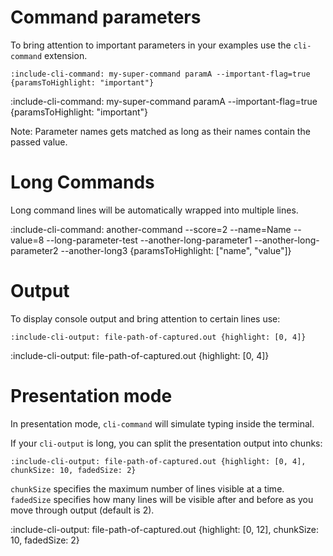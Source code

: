 # Command parameters

To bring attention to important parameters in your examples use the `cli-command` extension.

    :include-cli-command: my-super-command paramA --important-flag=true {paramsToHighlight: "important"}
    
:include-cli-command: my-super-command paramA --important-flag=true {paramsToHighlight: "important"}

Note: Parameter names gets matched as long as their names contain the passed value.

# Long Commands

Long command lines will be automatically wrapped into multiple lines.

:include-cli-command: another-command --score=2 --name=Name --value=8 --long-parameter-test --another-long-parameter1 --another-long-parameter2 --another-long3 {paramsToHighlight: ["name", "value"]}

# Output

To display console output and bring attention to certain lines use:

    :include-cli-output: file-path-of-captured.out {highlight: [0, 4]}

:include-cli-output: file-path-of-captured.out {highlight: [0, 4]}


# Presentation mode

In presentation mode, `cli-command` will simulate typing inside the terminal.

If your `cli-output` is long, you can split the presentation output into chunks:
  
    :include-cli-output: file-path-of-captured.out {highlight: [0, 4], chunkSize: 10, fadedSize: 2}
    
`chunkSize` specifies the maximum number of lines visible at a time.
 `fadedSize` specifies how many lines will be visible after and before as you move through output (default is 2).
    
:include-cli-output: file-path-of-captured.out {highlight: [0, 12], chunkSize: 10, fadedSize: 2}    





